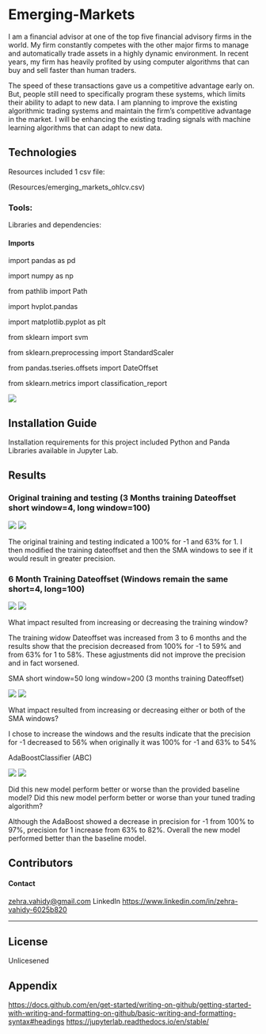 # Emerging-Markets
I am a financial advisor at one of the top five financial advisory firms in the world. My firm constantly competes with the other major firms to manage and automatically trade assets in a highly dynamic environment. In recent years, my firm has heavily profited by using computer algorithms that can buy and sell faster than human traders.

The speed of these transactions gave us a competitive advantage early on. But, people still need to specifically program these systems, which limits their ability to adapt to new data. I am planning to improve the existing algorithmic trading systems and maintain the firm’s competitive advantage in the market. I will be enhancing the existing trading signals with machine learning algorithms that can adapt to new data.
## Technologies
Resources included 1 csv file:

(Resources/emerging_markets_ohlcv.csv)


### Tools:

Libraries and dependencies:

#### Imports

import pandas as pd

import numpy as np

from pathlib import Path

import hvplot.pandas

import matplotlib.pyplot as plt

from sklearn import svm

from sklearn.preprocessing import StandardScaler

from pandas.tseries.offsets import DateOffset

from sklearn.metrics import classification_report

![](Resources/Screenshots/Imports.png)

## Installation Guide
Installation requirements for this project included Python and Panda Libraries available in Jupyter Lab.

## Results

### Original training and testing (3 Months training Dateoffset short window=4, long window=100)

![](Orig.png)
![](Orig_test_report.png)

The original training and testing indicated a 100% for -1 and 63% for 1. I then modified the training dateoffset and then the SMA windows to see if it would result in greater precision. 

### 6 Month Training Dateoffset (Windows remain the same short=4, long=100)

![](6months_training_set.png)
![](6month_test_report.png)


What impact resulted from increasing or decreasing the training window?

The training widow Dateoffset was increased from 3 to 6 months and the results show that the precision decreased from 100% for -1 to 59% and from 63% for 1 to 58%. These agjustments did not improve the precision and in fact worsened. 

SMA short window=50 long window=200 (3 months training Dateoffset)

![](SMA_50_200.png)
![](SMA_50_200_test_report.png)

What impact resulted from increasing or decreasing either or both of the SMA windows?

I chose to increase the windows and the results indicate that the precision for -1 decreased to 56% when originally it was 100% for -1 and 63% to 54%

AdaBoostClassifier (ABC)

![](ABC.png)
![](SVM_vs_ABC_reports.png)

Did this new model perform better or worse than the provided baseline model? Did this new model perform better or worse than your tuned trading algorithm?

Although the AdaBoost showed a decrease in precision for -1 from 100% to 97%, precision for 1 increase from 63% to 82%. Overall the new model performed better than the baseline model. 

## Contributors

#### Contact
zehra.vahidy@gmail.com
LinkedIn https://www.linkedin.com/in/zehra-vahidy-6025b820

---

## License

Unlicesened

## Appendix
https://docs.github.com/en/get-started/writing-on-github/getting-started-with-writing-and-formatting-on-github/basic-writing-and-formatting-syntax#headings
https://jupyterlab.readthedocs.io/en/stable/

